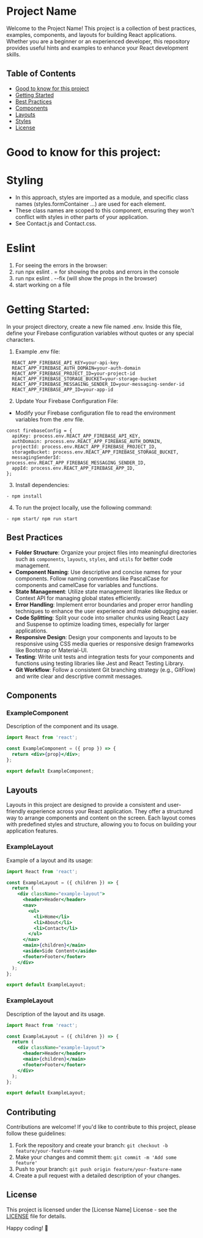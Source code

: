 # Project Name

Welcome to the Project Name! This project is a collection of best practices, examples, components, and layouts for building React applications. Whether you are a beginner or an experienced developer, this repository provides useful hints and examples to enhance your React development skills.

## Table of Contents

- [Good to know for this project](#Good-to-know-for-this-project)
- [Getting Started](#getting-started)
- [Best Practices](#best-practices)
- [Components](#components)
- [Layouts](#layouts)
- [Styles](#styles)
- [License](#license)

# Good to know for this project: 

# Styling
- In this approach, styles are imported as a module, and specific class names (styles.formContainer ...) are used for each element. 
- These class names are scoped to this component, ensuring they won't conflict with styles in other parts of your application.
- See Contact.js and Contact.css. 

# Eslint
1. For seeing the errors in the browser:
2. run npx eslint . = for showing the probs and errors in the console
3. run npx eslint . --fix (will show the props in the browser)
4. start working on a file

# Getting Started:

In your project directory, create a new file named .env. Inside this file, define your Firebase configuration variables without quotes or any special characters.

1.  Example .env file:

```
  REACT_APP_FIREBASE_API_KEY=your-api-key
  REACT_APP_FIREBASE_AUTH_DOMAIN=your-auth-domain
  REACT_APP_FIREBASE_PROJECT_ID=your-project-id
  REACT_APP_FIREBASE_STORAGE_BUCKET=your-storage-bucket
  REACT_APP_FIREBASE_MESSAGING_SENDER_ID=your-messaging-sender-id
  REACT_APP_FIREBASE_APP_ID=your-app-id
```

2. Update Your Firebase Configuration File:
- Modify your Firebase configuration file to read the environment variables from the .env file.

```
const firebaseConfig = {
  apiKey: process.env.REACT_APP_FIREBASE_API_KEY,
  authDomain: process.env.REACT_APP_FIREBASE_AUTH_DOMAIN,
  projectId: process.env.REACT_APP_FIREBASE_PROJECT_ID,
  storageBucket: process.env.REACT_APP_FIREBASE_STORAGE_BUCKET,
  messagingSenderId: process.env.REACT_APP_FIREBASE_MESSAGING_SENDER_ID,
  appId: process.env.REACT_APP_FIREBASE_APP_ID,
};
```

3. Install dependencies:

```
- npm install
```

4. To run the project locally, use the following command:

```
- npm start/ npm run start
```

## Best Practices

- **Folder Structure**: Organize your project files into meaningful directories such as `components`, `layouts`, `styles`, and `utils` for better code management.
- **Component Naming**: Use descriptive and concise names for your components. Follow naming conventions like PascalCase for components and camelCase for variables and functions.
- **State Management**: Utilize state management libraries like Redux or Context API for managing global states efficiently.
- **Error Handling**: Implement error boundaries and proper error handling techniques to enhance the user experience and make debugging easier.
- **Code Splitting**: Split your code into smaller chunks using React Lazy and Suspense to optimize loading times, especially for larger applications.
- **Responsive Design**: Design your components and layouts to be responsive using CSS media queries or responsive design frameworks like Bootstrap or Material-UI.
- **Testing**: Write unit tests and integration tests for your components and functions using testing libraries like Jest and React Testing Library.
- **Git Workflow**: Follow a consistent Git branching strategy (e.g., GitFlow) and write clear and descriptive commit messages.

## Components

### ExampleComponent

Description of the component and its usage.

```jsx
import React from 'react';

const ExampleComponent = ({ prop }) => {
  return <div>{prop}</div>;
};

export default ExampleComponent;
```

## Layouts

Layouts in this project are designed to provide a consistent and user-friendly experience across your React application. They offer a structured way to arrange components and content on the screen. Each layout comes with predefined styles and structure, allowing you to focus on building your application features.

### ExampleLayout

Example of a layout and its usage:

```jsx
import React from 'react';

const ExampleLayout = ({ children }) => {
  return (
    <div className="example-layout">
      <header>Header</header>
      <nav>
        <ul>
          <li>Home</li>
          <li>About</li>
          <li>Contact</li>
        </ul>
      </nav>
      <main>{children}</main>
      <aside>Side Content</aside>
      <footer>Footer</footer>
    </div>
  );
};

export default ExampleLayout;
```
### ExampleLayout

Description of the layout and its usage.

```jsx
import React from 'react';

const ExampleLayout = ({ children }) => {
  return (
    <div className="example-layout">
      <header>Header</header>
      <main>{children}</main>
      <footer>Footer</footer>
    </div>
  );
};

export default ExampleLayout;
```

## Contributing

Contributions are welcome! If you'd like to contribute to this project, please follow these guidelines:

1. Fork the repository and create your branch: `git checkout -b feature/your-feature-name`
2. Make your changes and commit them: `git commit -m 'Add some feature'`
3. Push to your branch: `git push origin feature/your-feature-name`
4. Create a pull request with a detailed description of your changes.

## License

This project is licensed under the [License Name] License - see the [LICENSE](LICENSE) file for details.

Happy coding! 🚀